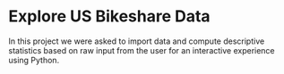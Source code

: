 # Explore US Bikeshare Data
In this project we were asked to import data and compute descriptive statistics based on raw input from the user for an interactive experience using Python.
